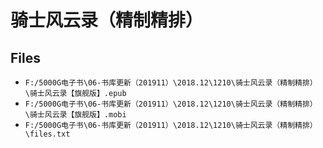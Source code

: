 # 骑士风云录（精制精排）

## Files

- `F:/5000G电子书\06-书库更新（201911）\2018.12\1210\骑士风云录（精制精排）\骑士风云录【旗舰版】.epub`
- `F:/5000G电子书\06-书库更新（201911）\2018.12\1210\骑士风云录（精制精排）\骑士风云录【旗舰版】.mobi`
- `F:/5000G电子书\06-书库更新（201911）\2018.12\1210\骑士风云录（精制精排）\files.txt`
